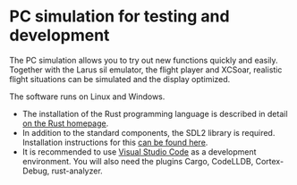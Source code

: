 PC simulation for testing and development
=========================================

The PC simulation allows you to try out new functions quickly and easily. Together with the Larus sil emulator, the flight player and XCSoar, realistic flight situations can be simulated and the display optimized.

The software runs on Linux and Windows. 
- The installation of the Rust programming language is described in detail [on the Rust homepage](https://www.rust-lang.org/tools/install). 
- In addition to the standard components, the SDL2 library is required. Installation instructions for this [can be found here](https://github.com/embedded-graphics/simulator).
- It is recommended to use [Visual Studio Code](https://code.visualstudio.com/) as a development environment. You will also need the plugins Cargo, CodeLLDB, Cortex-Debug, rust-analyzer.

